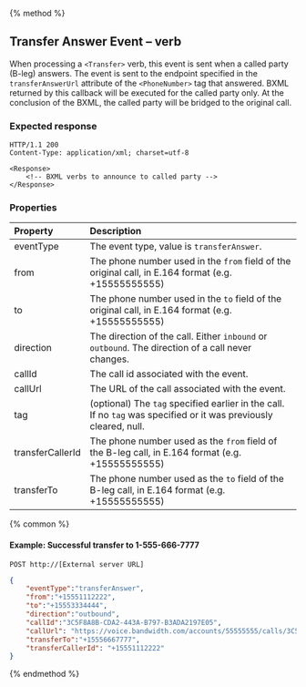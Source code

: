 {% method %}
##  Transfer Answer Event – <Transfer> verb
When processing a `<Transfer>` verb, this event is sent when a called party (B-leg) answers.  The event is sent to
  the endpoint specified in the `transferAnswerUrl` attribute of the `<PhoneNumber>` tag that answered.  BXML returned by this callback will be
  executed for the called party only.  At the conclusion of the BXML, the called party will be bridged to the original
  call.

### Expected response
```http
HTTP/1.1 200
Content-Type: application/xml; charset=utf-8

<Response>
    <!-- BXML verbs to announce to called party -->
</Response>
```

### Properties
| Property   | Description                                                                                                                                                                    |
|:-----------|:-------------------------------------------------------------------------------------------------------------------------------------------------------------------------------|
| eventType  | The event type, value is `transferAnswer`.                                                                                                                                   |
| from       | The phone number used in the `from` field of the original call, in E.164 format (e.g. +15555555555)|
| to         | The phone number used in the `to` field of the original call, in E.164 format (e.g. +15555555555)  |
| direction  | The direction of the call. Either `inbound` or `outbound`. The direction of a call never changes.                                                                                 |
| callId     | The call id associated with the event.                                                                                                                                         |
| callUrl    | The URL of the call associated with the event.                                                                                                                       |
| tag        | (optional) The `tag` specified earlier in the call. If no `tag` was specified or it was previously cleared, null.                                                                                                                        |
| transferCallerId | The phone number used as the `from` field of the B-leg call, in E.164 format (e.g. +15555555555) |
| transferTo | The phone number used as the `to` field of the B-leg call, in E.164 format (e.g. +15555555555) |

{% common %}

#### Example: Successful transfer to 1-555-666-7777

```
POST http://[External server URL]
```

```json
{
	"eventType":"transferAnswer",
	"from":"+15551112222",
	"to":"+15553334444",
	"direction":"outbound",
	"callId":"3C5F8A8B-CDA2-443A-B797-B3ADA2197E05",
    "callUrl": "https://voice.bandwidth.com/accounts/55555555/calls/3C5F8A8B-CDA2-443A-B797-B3ADA2197E05",
	"transferTo":"+15556667777",
	"transferCallerId": "+15551112222"
}
```

{% endmethod %}
